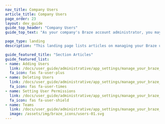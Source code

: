 ```yaml
---
nav_title: Company Users
article_title: Company Users
page_order: 23
layout: dev_guide
guide_top_header: "Company Users"
guide_top_text: "As your company's Braze account administrator, you may find that you need to manage users on a more granular or case-by-case basis. Braze can help you do that by creating teams and managing user permissions and company-wide settings."

page_type: landing
description: "This landing page lists articles on managing your Braze users, such as adding and deleting users, setting user permissions, creating teams, and managing company settings."

guide_featured_title: "Section Articles"
guide_featured_list:
- name: Adding Users
  link: /docs/user_guide/administrative/app_settings/manage_your_braze_users/adding_users_to_your_dashboard/
  fa_icon: fas fa-user-plus
- name: Deleting Users
  link: /docs/user_guide/administrative/app_settings/manage_your_braze_users/adding_users_to_your_dashboard//
  fa_icon: fas fa-user-times
- name: Setting User Permissions
  link: /docs/user_guide/administrative/app_settings/manage_your_braze_users/user_permissions/
  fa_icon: fas fa-user-shield
- name: Teams
  link: /docs/user_guide/administrative/app_settings/manage_your_braze_users/teams/
  image: /assets/img/braze_icons/users-01.svg
---
```

